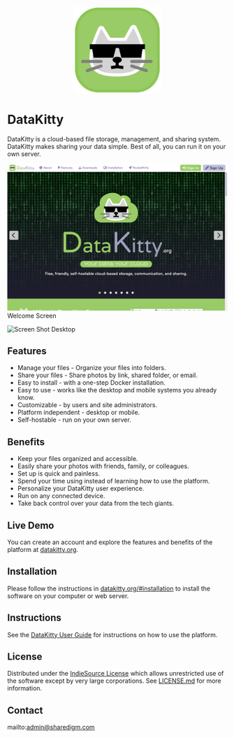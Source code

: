 <p align="center" style="text-align:center">
	<img src="images/logos/logo.svg" width="200">
</p>

# DataKitty

DataKitty is a cloud-based file storage, management, and sharing system. DataKitty makes sharing your data simple. Best of all, you can run it on your own server.

![Screen Shot](images/screen-shots/welcome.png)
Welcome Screen

![Screen Shot](images/screen-shots/desktop.png)
Desktop

## Features

- Manage your files - Organize your files into folders.
- Share your files - Share photos by link, shared folder, or email.
- Easy to install - with a one-step Docker installation.
- Easy to use - works like the desktop and mobile systems you already know.
- Customizable - by users and site administrators.
- Platform independent - desktop or mobile.
- Self-hostable - run on your own server.

## Benefits

- Keep your files organized and accessible.
- Easily share your photos with friends, family, or colleagues.
- Set up is quick and painless.
- Spend your time using instead of learning how to use the platform.
- Personalize your DataKitty user experience.
- Run on any connected device.
- Take back control over your data from the tech giants.

## Live Demo

You can create an account and explore the features and benefits of the platform at [datakitty.org](https://datakitty.org).

## Installation

Please follow the instructions in [datakitty.org/#installation](https://datakitty.org/#installation) to install the software on your computer or web server.

## Instructions

See the [DataKitty User Guide](https://datakitty.org/#help) for instructions on how to use the platform.

## License

Distributed under the <a href="https://indiesource.org/">IndieSource License</a> which allows unrestricted use of the software except by very large corporations. See [LICENSE.md](LICENSE.md) for more information.

## Contact

mailto:admin@sharedigm.com
